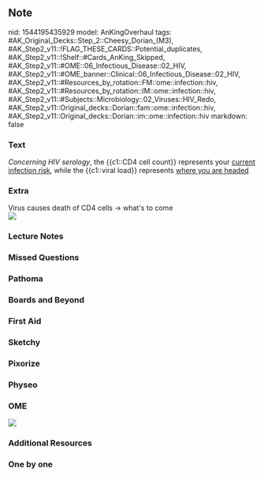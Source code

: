## Note
nid: 1544195435929
model: AnKingOverhaul
tags: #AK_Original_Decks::Step_2::Cheesy_Dorian_(M3), #AK_Step2_v11::!FLAG_THESE_CARDS::Potential_duplicates, #AK_Step2_v11::!Shelf::#Cards_AnKing_Skipped, #AK_Step2_v11::#OME::06_Infectious_Disease::02_HIV, #AK_Step2_v11::#OME_banner::Clinical::06_Infectious_Disease::02_HIV, #AK_Step2_v11::#Resources_by_rotation::FM::ome::infection::hiv, #AK_Step2_v11::#Resources_by_rotation::IM::ome::infection::hiv, #AK_Step2_v11::#Subjects::Microbiology::02_Viruses::HIV_Redo, #AK_Step2_v11::Original_decks::Dorian::fam::ome::infection::hiv, #AK_Step2_v11::Original_decks::Dorian::im::ome::infection::hiv
markdown: false

### Text
<i>Concerning HIV serology</i>, the {{c1::CD4 cell count}}
represents your <u>current infection risk</u>, while the
{{c1::viral load}} represents <u>where you are headed</u>

### Extra
<div>
  <div>
    <div>
      <div>
        Virus causes death of CD4 cells → what's to come
      </div>
      <div><img src="paste-35454955028656.jpg"></div>
    </div>
  </div>
</div>

### Lecture Notes


### Missed Questions


### Pathoma


### Boards and Beyond


### First Aid


### Sketchy


### Pixorize


### Physeo


### OME
<div class="ome-widget">
  <a href=
  "https://onlinemeded.org/spa/infectious-disease/hiv/acquire?ref=anki">
  <img src="_OME_AnkiFlashcards_Lesson_6.png"></a>
</div>

### Additional Resources


### One by one

